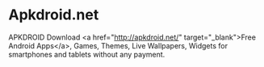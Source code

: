 Apkdroid.net
============

APKDROID Download &lt;a href="http://apkdroid.net/" target="_blank">Free Android Apps&lt;/a>, Games, Themes, Live Wallpapers, Widgets for smartphones and tablets without any payment.
